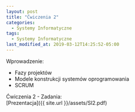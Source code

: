 ```yaml
---
layout: post
title: "Ćwiczenia 2"
categories:
  - Systemy Informatyczne
tags:
  - Systemy Informatyczne
last_modified_at: 2019-03-12T14:25:52-05:00
---
```


Wprowadzenie:
* Fazy projektów
* Modele konstrukcji systemów oprogramowania
* SCRUM

Ćwiczenia 2 - Zadania:<br/>
[Prezentacja]({{ site.url }}/assets/SI2.pdf)<br/>